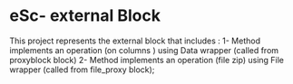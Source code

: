 # eSc- external Block
This project represents the external block that includes :
1- Method implements an operation (on columns ) using Data wrapper (called from proxyblock block)
2- Method implements an operation (file zip) using File wrapper  (called from file_proxy block);
